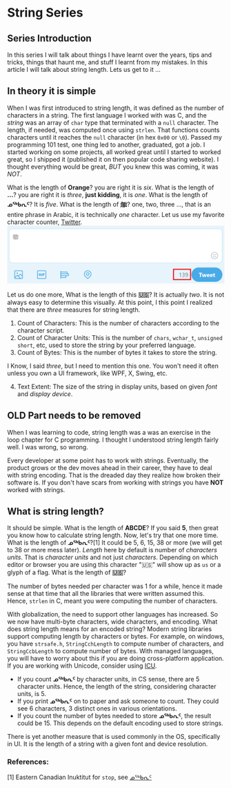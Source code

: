 # String Series
## Series Introduction
In this series I will talk about things I have learnt over the years, tips and tricks, things that haunt me, and stuff I learnt from my mistakes. In this article I will talk about string length. Lets us get to it …

## In theory it is simple
When I was first introduced to string length, it was defined as the number of characters in a string. The first language I worked with was C, and the *string* was an array of `char` type that terminated with a `null` character. The length, if needed, was computed once using `strlen`. That functions counts characters until it reaches the `null` character (in hex `0x00` or `\0`). Passed my programming 101 test, one thing led to another, graduated, got a job. I started working on some projects, all worked great until I started to worked great, so I shipped it (published it on then popular code sharing website). I thought everything would be great, *BUT* you knew this was coming, it was *NOT*.

What is the length of **Orange**? you are right it is *six*. What is the length of **…**? you are right it is *three*, **just kidding**, it is *one*. What is the length of **ᓄᖅᑲᕆᑦ**?  It is *five*. What is the length of **ﷺ‎**? one, two, three …, that is an entire phrase in Arabic, it is technically *one* character. Let us use my favorite character counter, [Twitter](https://developer.twitter.com/en/docs/basics/counting-characters).
![Length of Arabic Word Ligatures](media/string_length_arabic_ligature.png)

Let us do one more, What is the length of this **🇺🇸**? It is actually *two*. It is not always easy to determine this visually. At this point, I this point I realized that there are *three* measures for string length.

1. Count of Characters: This is the number of characters according to the character script.
2. Count of Character Units: This is the number of `chars`, `wchar_t`, `unsigned short`, etc, used to store the string by your preferred language.
3. Count of Bytes: This is the number of bytes it takes to store the string.

I Know, I said *three*, but I need to mention this one. You won't need it often unless you own a UI framework, like WPF, X, Swing, etc.

4. Text Extent: The size of the string in display units, based on given *font* and *display device*.  


## OLD Part **needs to be removed**


When I was learning to code, string length was a was an exercise in the loop chapter for C programming. I thought I understood string length fairly well. I was wrong, so wrong.

Every developer at some point has to work with strings. Eventually, the product grows or the dev moves ahead in their career, they have to deal with string encoding. That is the dreaded day they realize how broken their software is. If you don't have scars from working with strings you have **NOT** worked with strings.

## What is string length?
It should be simple. What is the length of **ABCDE**? If you said **5**, then great you know how to calculate string length. Now, let's try that one more time. What is the length of **ᓄᖅᑲᕆᑦ**?[1] It could be 5, 6, 15, 38 or more (we will get to 38 or more mess later). *Length* here by default is number of *characters units*. That is *character units* and not just *characters*. Depending on which editor or browser you are using this character "🇺🇸" will show up as `us` or a glyph of a flag. What is the length of **🇺🇸**?

The number of bytes needed per character was 1 for a while, hence it made sense at that time that all the libraries that were written assumed this. Hence, `strlen` in C, meant you were computing the number of characters.

With globalization, the need to support other languages has increased. So we now have multi-byte characters, wide characters, and encoding. What does string length means for an encoded string? Modern string libraries support computing length by characters or bytes. For example, on windows, you have `strsafe.h`, `StringCchLength` to compute number of characters, and `StringCcbLength` to compute number of bytes. With managed languages, you will have to worry about this if you are doing cross-platform application. If you are working with Unicode, consider using [ICU](http://icu-project.org).

* If you count **ᓄᖅᑲᕆᑦ** by character units, in CS sense, there are 5 character units. Hence, the length of the string, considering character units, is 5.
* If you print **ᓄᖅᑲᕆᑦ** on to paper and ask someone to count. They could see 6 characters, 3 distinct ones in various orientations.
* If you count the number of bytes needed to store **ᓄᖅᑲᕆᑦ**, the result could be 15. This depends on the default encoding used to store strings.

There is yet another measure that is used commonly in the OS, specifically in UI. It is the length of a string with a given font and device resolution. 

### References:
[1]  Eastern Canadian Inuktitut for `stop`, see [ᓄᖅᑲᕆᑦ](https://commons.wikimedia.org/wiki/File%3AIqaluitStop.jpg)

